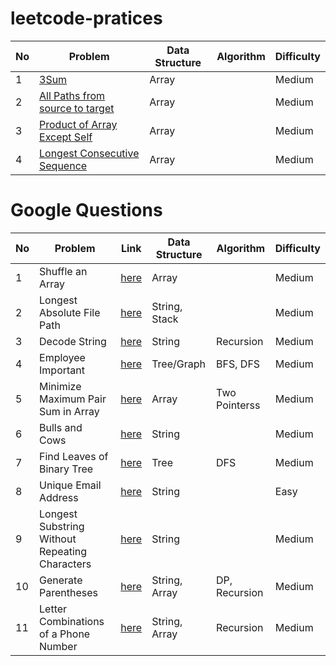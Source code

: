 # leetcode-pratices

| No  | Problem                                                                     | Data Structure | Algorithm | Difficulty |
| --- | --------------------------------------------------------------------------- | -------------- | --------- | ---------- |
| 1   | [3Sum](./Array/Medium/Three_Sums)                                           | Array          |           | Medium     |
| 2   | [All Paths from source to target](./Array/Medium/All_paths_from_source)     | Array          |           | Medium     |
| 3   | [Product of Array Except Self](./Array/Medium/Product_of_array_except_self) | Array          |           | Medium     |
| 4   | [Longest Consecutive Sequence](./Array/Medium/Longest_consecutive_sequence) | Array          |           | Medium     |

# Google Questions

| No  | Problem                                        | Link                                                                                                         | Data Structure | Algorithm     | Difficulty |
| --- | ---------------------------------------------- | ------------------------------------------------------------------------------------------------------------ | -------------- | ------------- | ---------- |
| 1   | Shuffle an Array                               | [here](./Google/Medium/Shuffle_an_array)                                                                     | Array          |               | Medium     |
| 2   | Longest Absolute File Path                     | [here](./Google/Medium/Longest_absolute_file_path)                                                           | String, Stack  |               | Medium     |
| 3   | Decode String                                  | [here](./Google/Medium/Decode_string)                                                                        | String         | Recursion     | Medium     |
| 4   | Employee Important                             | [here](./Google/Medium/Employee_importance)                                                                  | Tree/Graph     | BFS, DFS      | Medium     |
| 5   | Minimize Maximum Pair Sum in Array             | [here](./Google/Medium/Minimize_Maximum_Pair_Sum_in_Array)                                                   | Array          | Two Pointerss | Medium     |
| 6   | Bulls and Cows                                 | [here](./Google/Medium/Bulls_and_cows)                                                                       | String         |               | Medium     |
| 7   | Find Leaves of Binary Tree                     | [here](./Google/Medium/Find_leaves_of_binary_tree)                                                           | Tree           | DFS           | Medium     |
| 8   | Unique Email Address                           | [here](./Google/Google_Interview/1_Interview_Process/Easy/Unique_email_addresses)                            | String         |               | Easy       |
| 9   | Longest Substring Without Repeating Characters | [here](./Google/Google_Interview/2_Arrays_and_Strings/Medium/Longest_Substring_Without_Repeating_Characters) | String         |               | Medium     |
| 10  | Generate Parentheses                           | [here](./Google/Google_Interview/5_Recursion/Medium/Generate_parentheses)                                    | String, Array  | DP, Recursion | Medium     |
| 11  | Letter Combinations of a Phone Number          | [here](./Google/Google_Interview/5_Recursion/Medium/Letter_Combinations_of_a_Phone_Number)                   | String, Array  | Recursion     | Medium     |
